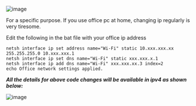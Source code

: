 ![image](https://github.com/user-attachments/assets/c874bcc8-33fd-46c2-a9b3-f08a14cd4863)


For a specific purpose. If you use office pc at home, changing ip regularly is very tiresome.

Edit the following in the bat file with your office ip address

    netsh interface ip set address name="Wi-Fi" static 10.xxx.xxx.xx 255.255.255.0 10.xxx.xxx.1
    netsh interface ip set dns name="Wi-Fi" static xxx.xxx.x.1
    netsh interface ip add dns name="Wi-Fi" xxx.xxx.xx.3 index=2
    echo Office network settings applied.

  ***All the details for above code changes will be available in ipv4 as shown below:***
  
![image](https://github.com/user-attachments/assets/4dcce581-3f9e-49cf-bd5c-b5df8b41d5f4)
